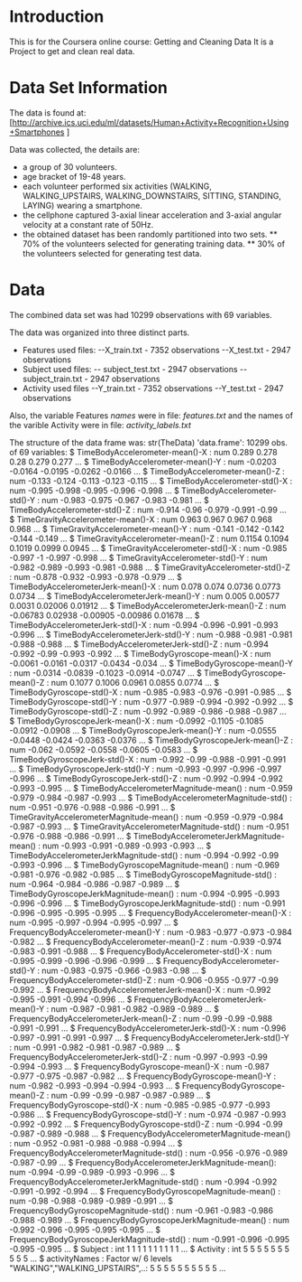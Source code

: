 # Introduction

This is for the Coursera online course: Getting and Cleaning Data
It is a Project to get and clean real data.

# Data Set Information

The data is found at: [http://archive.ics.uci.edu/ml/datasets/Human+Activity+Recognition+Using+Smartphones ]

Data was collected, the details are:
* a group of 30 volunteers.
* age bracket of 19-48 years.
* each volunteer performed six activities (WALKING, WALKING_UPSTAIRS, WALKING_DOWNSTAIRS, SITTING, STANDING, LAYING) wearing a smartphone.
* the cellphone captured 3-axial linear acceleration and 3-axial angular velocity at a constant rate of 50Hz. 
* the obtained dataset has been randomly partitioned into two sets.
** 70% of the volunteers selected for generating training data.
** 30% of the volunteers selected for generating test data. 

# Data

The combined data set was had 10299 observations with 69 variables.

The data was organized into three distinct parts.
- Features used files: 
--X_train.txt - 7352 observations
--X_test.txt - 2947 observations
- Subject used files: 
-- subject_test.txt - 2947 observations
-- subject_train.txt - 2947 observations
- Activity used files
--Y_train.txt - 7352 observations
--Y_test.txt - 2947 observations

Also, the variable Features *names* were in file: _features.txt_
and the names of the varible Activity were in file: _activity_labels.txt_

The structure of the data frame was:
str(TheData)
'data.frame': 10299 obs. of  69 variables:
 $ TimeBodyAccelerometer-mean()-X                : num  0.289 0.278 0.28 0.279 0.277 ...
 $ TimeBodyAccelerometer-mean()-Y                : num  -0.0203 -0.0164 -0.0195 -0.0262 -0.0166 ...
 $ TimeBodyAccelerometer-mean()-Z                : num  -0.133 -0.124 -0.113 -0.123 -0.115 ...
 $ TimeBodyAccelerometer-std()-X                 : num  -0.995 -0.998 -0.995 -0.996 -0.998 ...
 $ TimeBodyAccelerometer-std()-Y                 : num  -0.983 -0.975 -0.967 -0.983 -0.981 ...
 $ TimeBodyAccelerometer-std()-Z                 : num  -0.914 -0.96 -0.979 -0.991 -0.99 ...
 $ TimeGravityAccelerometer-mean()-X             : num  0.963 0.967 0.967 0.968 0.968 ...
 $ TimeGravityAccelerometer-mean()-Y             : num  -0.141 -0.142 -0.142 -0.144 -0.149 ...
 $ TimeGravityAccelerometer-mean()-Z             : num  0.1154 0.1094 0.1019 0.0999 0.0945 ...
 $ TimeGravityAccelerometer-std()-X              : num  -0.985 -0.997 -1 -0.997 -0.998 ...
 $ TimeGravityAccelerometer-std()-Y              : num  -0.982 -0.989 -0.993 -0.981 -0.988 ...
 $ TimeGravityAccelerometer-std()-Z              : num  -0.878 -0.932 -0.993 -0.978 -0.979 ...
 $ TimeBodyAccelerometerJerk-mean()-X            : num  0.078 0.074 0.0736 0.0773 0.0734 ...
 $ TimeBodyAccelerometerJerk-mean()-Y            : num  0.005 0.00577 0.0031 0.02006 0.01912 ...
 $ TimeBodyAccelerometerJerk-mean()-Z            : num  -0.06783 0.02938 -0.00905 -0.00986 0.01678 ...
 $ TimeBodyAccelerometerJerk-std()-X             : num  -0.994 -0.996 -0.991 -0.993 -0.996 ...
 $ TimeBodyAccelerometerJerk-std()-Y             : num  -0.988 -0.981 -0.981 -0.988 -0.988 ...
 $ TimeBodyAccelerometerJerk-std()-Z             : num  -0.994 -0.992 -0.99 -0.993 -0.992 ...
 $ TimeBodyGyroscope-mean()-X                    : num  -0.0061 -0.0161 -0.0317 -0.0434 -0.034 ...
 $ TimeBodyGyroscope-mean()-Y                    : num  -0.0314 -0.0839 -0.1023 -0.0914 -0.0747 ...
 $ TimeBodyGyroscope-mean()-Z                    : num  0.1077 0.1006 0.0961 0.0855 0.0774 ...
 $ TimeBodyGyroscope-std()-X                     : num  -0.985 -0.983 -0.976 -0.991 -0.985 ...
 $ TimeBodyGyroscope-std()-Y                     : num  -0.977 -0.989 -0.994 -0.992 -0.992 ...
 $ TimeBodyGyroscope-std()-Z                     : num  -0.992 -0.989 -0.986 -0.988 -0.987 ...
 $ TimeBodyGyroscopeJerk-mean()-X                : num  -0.0992 -0.1105 -0.1085 -0.0912 -0.0908 ...
 $ TimeBodyGyroscopeJerk-mean()-Y                : num  -0.0555 -0.0448 -0.0424 -0.0363 -0.0376 ...
 $ TimeBodyGyroscopeJerk-mean()-Z                : num  -0.062 -0.0592 -0.0558 -0.0605 -0.0583 ...
 $ TimeBodyGyroscopeJerk-std()-X                 : num  -0.992 -0.99 -0.988 -0.991 -0.991 ...
 $ TimeBodyGyroscopeJerk-std()-Y                 : num  -0.993 -0.997 -0.996 -0.997 -0.996 ...
 $ TimeBodyGyroscopeJerk-std()-Z                 : num  -0.992 -0.994 -0.992 -0.993 -0.995 ...
 $ TimeBodyAccelerometerMagnitude-mean()         : num  -0.959 -0.979 -0.984 -0.987 -0.993 ...
 $ TimeBodyAccelerometerMagnitude-std()          : num  -0.951 -0.976 -0.988 -0.986 -0.991 ...
 $ TimeGravityAccelerometerMagnitude-mean()      : num  -0.959 -0.979 -0.984 -0.987 -0.993 ...
 $ TimeGravityAccelerometerMagnitude-std()       : num  -0.951 -0.976 -0.988 -0.986 -0.991 ...
 $ TimeBodyAccelerometerJerkMagnitude-mean()     : num  -0.993 -0.991 -0.989 -0.993 -0.993 ...
 $ TimeBodyAccelerometerJerkMagnitude-std()      : num  -0.994 -0.992 -0.99 -0.993 -0.996 ...
 $ TimeBodyGyroscopeMagnitude-mean()             : num  -0.969 -0.981 -0.976 -0.982 -0.985 ...
 $ TimeBodyGyroscopeMagnitude-std()              : num  -0.964 -0.984 -0.986 -0.987 -0.989 ...
 $ TimeBodyGyroscopeJerkMagnitude-mean()         : num  -0.994 -0.995 -0.993 -0.996 -0.996 ...
 $ TimeBodyGyroscopeJerkMagnitude-std()          : num  -0.991 -0.996 -0.995 -0.995 -0.995 ...
 $ FrequencyBodyAccelerometer-mean()-X           : num  -0.995 -0.997 -0.994 -0.995 -0.997 ...
 $ FrequencyBodyAccelerometer-mean()-Y           : num  -0.983 -0.977 -0.973 -0.984 -0.982 ...
 $ FrequencyBodyAccelerometer-mean()-Z           : num  -0.939 -0.974 -0.983 -0.991 -0.988 ...
 $ FrequencyBodyAccelerometer-std()-X            : num  -0.995 -0.999 -0.996 -0.996 -0.999 ...
 $ FrequencyBodyAccelerometer-std()-Y            : num  -0.983 -0.975 -0.966 -0.983 -0.98 ...
 $ FrequencyBodyAccelerometer-std()-Z            : num  -0.906 -0.955 -0.977 -0.99 -0.992 ...
 $ FrequencyBodyAccelerometerJerk-mean()-X       : num  -0.992 -0.995 -0.991 -0.994 -0.996 ...
 $ FrequencyBodyAccelerometerJerk-mean()-Y       : num  -0.987 -0.981 -0.982 -0.989 -0.989 ...
 $ FrequencyBodyAccelerometerJerk-mean()-Z       : num  -0.99 -0.99 -0.988 -0.991 -0.991 ...
 $ FrequencyBodyAccelerometerJerk-std()-X        : num  -0.996 -0.997 -0.991 -0.991 -0.997 ...
 $ FrequencyBodyAccelerometerJerk-std()-Y        : num  -0.991 -0.982 -0.981 -0.987 -0.989 ...
 $ FrequencyBodyAccelerometerJerk-std()-Z        : num  -0.997 -0.993 -0.99 -0.994 -0.993 ...
 $ FrequencyBodyGyroscope-mean()-X               : num  -0.987 -0.977 -0.975 -0.987 -0.982 ...
 $ FrequencyBodyGyroscope-mean()-Y               : num  -0.982 -0.993 -0.994 -0.994 -0.993 ...
 $ FrequencyBodyGyroscope-mean()-Z               : num  -0.99 -0.99 -0.987 -0.987 -0.989 ...
 $ FrequencyBodyGyroscope-std()-X                : num  -0.985 -0.985 -0.977 -0.993 -0.986 ...
 $ FrequencyBodyGyroscope-std()-Y                : num  -0.974 -0.987 -0.993 -0.992 -0.992 ...
 $ FrequencyBodyGyroscope-std()-Z                : num  -0.994 -0.99 -0.987 -0.989 -0.988 ...
 $ FrequencyBodyAccelerometerMagnitude-mean()    : num  -0.952 -0.981 -0.988 -0.988 -0.994 ...
 $ FrequencyBodyAccelerometerMagnitude-std()     : num  -0.956 -0.976 -0.989 -0.987 -0.99 ...
 $ FrequencyBodyAccelerometerJerkMagnitude-mean(): num  -0.994 -0.99 -0.989 -0.993 -0.996 ...
 $ FrequencyBodyAccelerometerJerkMagnitude-std() : num  -0.994 -0.992 -0.991 -0.992 -0.994 ...
 $ FrequencyBodyGyroscopeMagnitude-mean()        : num  -0.98 -0.988 -0.989 -0.989 -0.991 ...
 $ FrequencyBodyGyroscopeMagnitude-std()         : num  -0.961 -0.983 -0.986 -0.988 -0.989 ...
 $ FrequencyBodyGyroscopeJerkMagnitude-mean()    : num  -0.992 -0.996 -0.995 -0.995 -0.995 ...
 $ FrequencyBodyGyroscopeJerkMagnitude-std()     : num  -0.991 -0.996 -0.995 -0.995 -0.995 ...
 $ Subject                                       : int  1 1 1 1 1 1 1 1 1 1 ...
 $ Activity                                      : int  5 5 5 5 5 5 5 5 5 5 ...
 $ activityNames                                 : Factor w/ 6 levels "WALKING","WALKING_UPSTAIRS",..: 5 5 5 5 5 5 5 5 5 5 ...
